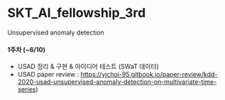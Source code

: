# SKT_AI_fellowship_3rd

Unsupervised anomaly detection

#### 1주차 (~6/10)
- USAD 정리 & 구현 & 아이디어 테스트 (SWaT 데이터)
- USAD paper review : https://yjchoi-95.gitbook.io/paper-review/kdd-2020-usad-unsupervised-anomaly-detection-on-multivariate-time-series)


